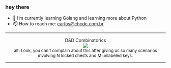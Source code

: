 ### hey there 

- :seedling: I’m currently learning Golang and learning more about Python
- :mailbox: How to reach me: carlos@chcdc.com.br


---


<!-- xkcd -->
<p align="center">D&D Combinatorics</br><img src=https://imgs.xkcd.com/comics/dnd_combinatorics.png></br><font size =2>alt: Look, you can't complain about this after giving us so many scenarios involving N locked chests and M unlabeled keys.</br></font></p></table></p> 


<!-- xkcd -->
---
